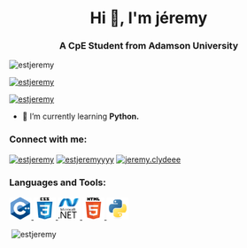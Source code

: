 <h1 align="center">Hi 👋, I'm jéremy</h1>
<h3 align="center">A CpE Student from Adamson University</h3>

<p align="left"> <img src="https://komarev.com/ghpvc/?username=estjeremy&label=Profile%20views&color=0e75b6&style=flat" alt="estjeremy" /> </p>

<p align="left"> <a href="https://github.com/ryo-ma/github-profile-trophy"><img src="https://github-profile-trophy.vercel.app/?username=estjeremy" alt="estjeremy" /></a> </p>

<p align="left"> <a href="https://twitter.com/estjeremy" target="blank"><img src="https://img.shields.io/twitter/follow/estjeremy?logo=twitter&style=for-the-badge" alt="estjeremy" /></a> </p>

- 🌱 I’m currently learning **Python.**

<h3 align="left">Connect with me:</h3>
<p align="left">
<a href="https://twitter.com/estjeremy" target="blank"><img align="center" src="https://raw.githubusercontent.com/rahuldkjain/github-profile-readme-generator/master/src/images/icons/Social/twitter.svg" alt="estjeremy" height="30" width="40" /></a>
<a href="https://fb.com/estjeremyyyy" target="blank"><img align="center" src="https://raw.githubusercontent.com/rahuldkjain/github-profile-readme-generator/master/src/images/icons/Social/facebook.svg" alt="estjeremyyyy" height="30" width="40" /></a>
<a href="https://instagram.com/jeremy.clydeee" target="blank"><img align="center" src="https://raw.githubusercontent.com/rahuldkjain/github-profile-readme-generator/master/src/images/icons/Social/instagram.svg" alt="jeremy.clydeee" height="30" width="40" /></a>
</p>

<h3 align="left">Languages and Tools:</h3>
<p align="left"> <a href="https://www.w3schools.com/cpp/" target="_blank" rel="noreferrer"> <img src="https://raw.githubusercontent.com/devicons/devicon/master/icons/cplusplus/cplusplus-original.svg" alt="cplusplus" width="40" height="40"/> </a> <a href="https://www.w3schools.com/css/" target="_blank" rel="noreferrer"> <img src="https://raw.githubusercontent.com/devicons/devicon/master/icons/css3/css3-original-wordmark.svg" alt="css3" width="40" height="40"/> </a> <a href="https://dotnet.microsoft.com/" target="_blank" rel="noreferrer"> <img src="https://raw.githubusercontent.com/devicons/devicon/master/icons/dot-net/dot-net-original-wordmark.svg" alt="dotnet" width="40" height="40"/> </a> <a href="https://www.w3.org/html/" target="_blank" rel="noreferrer"> <img src="https://raw.githubusercontent.com/devicons/devicon/master/icons/html5/html5-original-wordmark.svg" alt="html5" width="40" height="40"/> </a> <a href="https://www.python.org" target="_blank" rel="noreferrer"> <img src="https://raw.githubusercontent.com/devicons/devicon/master/icons/python/python-original.svg" alt="python" width="40" height="40"/> </a> </p>

<p>&nbsp;<img align="center" src="https://github-readme-stats.vercel.app/api?username=estjeremy&show_icons=true&locale=en" alt="estjeremy" /></p>
